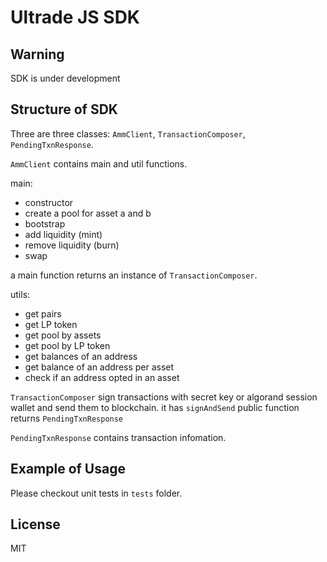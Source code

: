 # Ultrade JS SDK

## Warning
SDK is under development
## Structure of SDK

Three are three classes: `AmmClient`, `TransactionComposer`, `PendingTxnResponse`.

`AmmClient` contains main and util functions.

main: 
- constructor
- create a pool for asset a and b
- bootstrap 
- add liquidity (mint)
- remove liquidity (burn)
- swap

a main function returns an instance of `TransactionComposer`.

utils:
- get pairs
- get LP token
- get pool by assets
- get pool by LP token
- get balances of an address
- get balance of an address per asset
- check if an address opted in an asset

`TransactionComposer` sign transactions with secret key or algorand session wallet and send them to blockchain. it has `signAndSend` public function returns `PendingTxnResponse`

`PendingTxnResponse` contains transaction infomation.

## Example of Usage

Please checkout unit tests in `tests` folder.

## License
MIT
